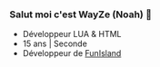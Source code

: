 ### Salut moi c'est WayZe (Noah) 👋
- Développeur LUA & HTML
- 15 ans | Seconde
- Développeur de [FunIsland](https://discord.gg/ZcRCmBmgFc)
<!--
**WayZeTV/WayZeTV** is a ✨ _special_ ✨ repository because its `README.md` (this file) appears on your GitHub profile.

Here are some ideas to get you started:

- 🔭 I’m currently working on ...
- 🌱 I’m currently learning ...
- 👯 I’m looking to collaborate on ...
- 🤔 I’m looking for help with ...
- 💬 Ask me about ...
- 📫 How to reach me: ...
- 😄 Pronouns: ...
- ⚡ Fun fact: ...
-->

